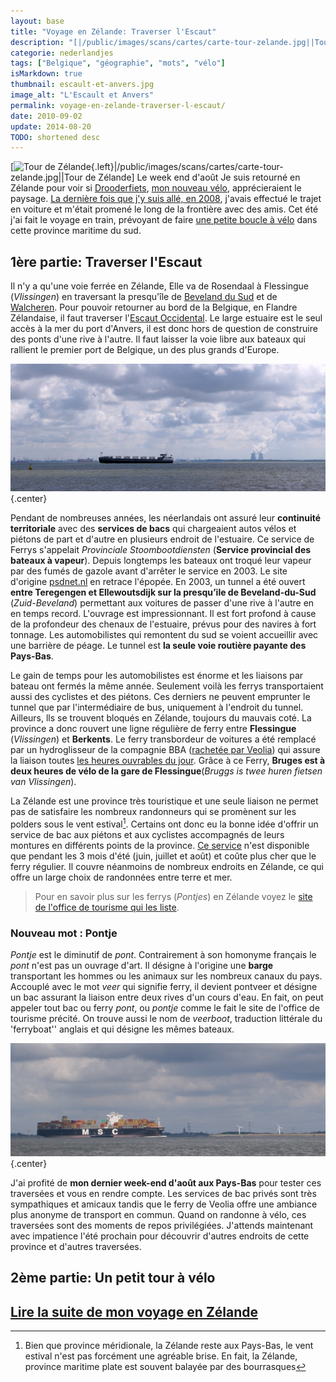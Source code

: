 ```yaml
---
layout: base
title: "Voyage en Zélande: Traverser l'Escaut"
description: "[|/public/images/scans/cartes/carte-tour-zelande.jpg||Tour de Zélande] Le week end d'août Je suis retourné en Zélande pour voir si Drooderfiets, mon nouveau"
categorie: nederlandjes
tags: ["Belgique", "géographie", "mots", "vélo"]
isMarkdown: true
thumbnail: escault-et-anvers.jpg
image_alt: "L'Escault et Anvers"
permalink: voyage-en-zelande-traverser-l-escaut/
date: 2010-09-02
update: 2014-08-20
TODO: shortened desc
---
```


[![Tour de Zélande](.carte-tour-zelande_s.jpg){.left}|/public/images/scans/cartes/carte-tour-zelande.jpg||Tour de Zélande] Le week end d'août Je suis retourné en Zélande pour voir si [Drooderfiets](http://drooderfiets.tumblr.com/), [mon nouveau vélo](/drooderfiets-mon-nouveau-velo), apprécieraient le paysage. [La dernière fois que j'y suis allé, en 2008](/au-bord-de-la-belgique), j'avais effectué le trajet en voiture et m'était promené le long de la frontière avec des amis. Cet été j'ai fait le voyage en train, prévoyant de faire [une petite boucle à vélo](http://www.facebook.com/photo.php?pid=501696&fbid=1248303986569&id=1798535697) dans cette province maritime du sud.

## 1ère partie: Traverser l'Escaut

Il n'y a qu'une voie ferrée en Zélande, Elle va de Rosendaal à Flessingue (*Vlissingen*) en traversant la presqu'île de [Beveland du Sud](http://fr.wikipedia.org/wiki/Zuid-Beveland) et de [Walcheren](http://fr.wikipedia.org/wiki/Walcheren). Pour pouvoir retourner au bord de la Belgique, en Flandre Zélandaise, il faut traverser l'[Escaut Occidental](http://fr.wikipedia.org/wiki/Escaut_occidental). Le large estuaire est le seul accès à la mer du port d'Anvers, il est donc hors de question de construire des ponts d'une rive à l'autre. Il faut laisser la voie libre aux bateaux qui rallient le premier port de Belgique, un des plus grands d'Europe.

![L'Escault et Anvers](escault-et-anvers.jpg){.center}

Pendant de nombreuses années, les néerlandais ont assuré leur **continuité territoriale** avec des **services de bacs** qui chargeaient autos vélos et piétons de part et d'autre en plusieurs endroit de l'estuaire. Ce service de Ferrys s'appelait *Provinciale Stoombootdiensten* (**Service provincial des bateaux à vapeur**). Depuis longtemps les bateaux ont troqué leur vapeur par des fumés de gazole avant d'arrêter le service en 2003. Le site d'origine [psdnet.nl](http://www.psdnet.nl/vloot.html) en retrace l'épopée. En 2003, un tunnel a été ouvert **entre Teregengen et Ellewoutsdijk sur la presqu’ile de Beveland-du-Sud** (*Zuid-Beveland*) permettant aux voitures de passer d'une rive à l'autre en en temps record. L'ouvrage est impressionnant. Il est fort profond à cause de la profondeur des chenaux de l'estuaire, prévus pour des navires à fort tonnage. Les automobilistes qui remontent du sud se voient accueillir avec une barrière de péage. Le tunnel est **la seule voie routière payante des Pays-Bas**.

Le gain de temps pour les automobilistes est énorme et les liaisons par bateau ont fermés la même année. Seulement voilà les ferrys transportaient aussi des cyclistes et des piétons. Ces derniers ne peuvent emprunter le tunnel que par l'intermédiaire de bus, uniquement à l'endroit du tunnel. Ailleurs, lls se trouvent bloqués en Zélande, toujours du mauvais coté. La province a donc rouvert une ligne régulière de ferry entre **Flessingue** (*Vlissingen*) et **Berkents**. Le ferry transbordeur de voitures a été remplacé par un hydroglisseur de la compagnie BBA ([rachetée par Veolia](/les-petites-courses-de-l-ete)) qui assure la liaison toutes [les heures ouvrables du jour](https://www.veolia-transport.nl/fastferries/reisinformatie/plan-uw-reis/dienstregeling/index.html). Grâce à ce Ferry, **Bruges est à deux heures de vélo de la gare de Flessingue**(*Bruggs is twee huren fietsen van Vlissingen*).

La Zélande est une province très touristique et une seule liaison ne permet pas de satisfaire les nombreux randonneurs qui se promènent sur les polders sous le vent estival[^1]. Certains ont donc eu la bonne idée d'offrir un service de bac aux piétons et aux cyclistes accompagnés de leurs montures en différents points de la province. [Ce service](http://www.rondjepontje.nl/nl/welke.lp) n'est disponible que pendant les 3 mois d'été (juin, juillet et août) et coûte plus cher que le ferry régulier. Il couvre néanmoins de nombreux endroits en Zélande, ce qui offre un large choix de randonnées entre terre et mer.

> Pour en savoir plus sur les ferrys (*Pontjes*) en Zélande voyez le [site de l'office de tourisme qui les liste](http://routes.vvvzeeland.nl/nl/rondje-pontje/pontjes). 

### Nouveau mot : Pontje
*Pontje* est le diminutif de *pont*. Contrairement à son homonyme français le *pont* n'est pas un ouvrage d'art. Il désigne à l'origine une **barge** transportant les hommes ou les animaux sur les nombreux canaux du pays. Accouplé avec le mot *veer* qui signifie ferry, il devient pontveer et désigne un bac assurant la liaison entre deux rives d'un cours d'eau. En fait, on peut appeler tout bac ou ferry *pont*, ou *pontje* comme le fait le site de l'office de tourisme précité. On trouve aussi le nom de *veerboot*, traduction littérale du 'ferryboat'' anglais et qui désigne les mêmes bateaux.

![Sur l'Escaut](traversee-de-escault.jpg){.center}

J'ai profité de **mon dernier week-end d'août aux Pays-Bas** pour tester ces traversées et vous en rendre compte. Les services de bac privés sont très sympathiques et amicaux tandis que le ferry de Veolia offre une ambiance plus anonyme de transport en commun. Quand on randonne à vélo, ces traversées sont des moments de repos privilégiées. J'attends maintenant avec impatience l'été prochain pour découvrir d'autres endroits de cette province et d'autres traversées.

## 2ème partie: Un petit tour à vélo

[Lire la suite de mon voyage en Zélande](/a-nouveau-en-zelande)
---
[^1]:  Bien que province méridionale, la Zélande reste aux Pays-Bas, le vent estival n'est pas forcément une agréable brise. En fait, la Zélande, province maritime plate est souvent balayée par des bourrasques
<!-- post notes:
http://www.voetveren.nl/sub-overzicht/zeeland.htm
--->
